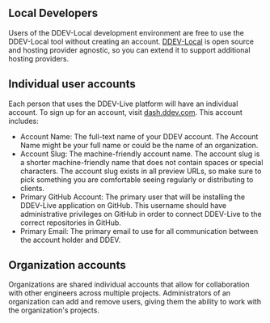 ## Local Developers
Users of the DDEV-Local development environment are free to use the DDEV-Local tool without creating an account. [DDEV-Local](https://ddev.readthedocs.io/en/stable/) is open source and hosting provider agnostic, so you can extend it to support additional hosting providers.

## Individual user accounts

Each person that uses the DDEV-Live platform will have an individual account. To sign up for an account, visit [dash.ddev.com](http://dash.ddev.com/). This account includes:

- Account Name: The full-text name of your DDEV account. The Account Name might be your full name or could be the name of an organization.
- Account Slug: The machine-friendly account name. The account slug is a shorter machine-friendly name that does not contain spaces or  special characters. The account slug exists in all preview URLs, so make sure to pick something you are comfortable seeing regularly or distributing to clients.
- Primary GitHub Account: The primary user that will be installing the DDEV-Live application on GitHub. This username should have administrative privileges on GitHub in order to connect DDEV-Live to the correct repositories in GitHub.
- Primary Email: The primary email to use for all communication between the account holder and DDEV.

## Organization accounts

Organizations are shared individual accounts that allow for collaboration with other engineers across multiple projects. Administrators of an organization can add and remove users, giving them the ability to work with the organization's projects.